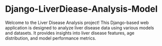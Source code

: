 # Django-LiverDiease-Analysis-Model
Welcome to the Liver Disease Analysis project! This Django-based web application is designed to analyze liver disease data using various models and datasets. It provides insights into liver disease features, age distribution, and model performance metrics.
